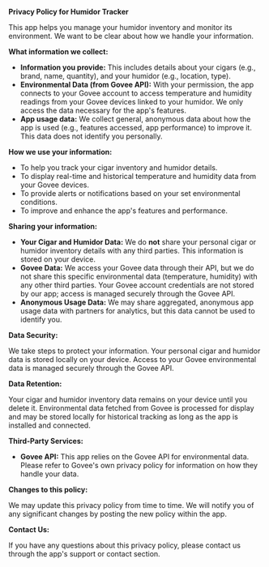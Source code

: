 **Privacy Policy for Humidor Tracker**

This app helps you manage your humidor inventory and monitor its environment. We want to be clear about how we handle your information.

**What information we collect:**

* **Information you provide:** This includes details about your cigars (e.g., brand, name, quantity), and your humidor (e.g., location, type).
* **Environmental Data (from Govee API):** With your permission, the app connects to your Govee account to access temperature and humidity readings from your Govee devices linked to your humidor. We only access the data necessary for the app's features.
* **App usage data:** We collect general, anonymous data about how the app is used (e.g., features accessed, app performance) to improve it. This data does not identify you personally.

**How we use your information:**

* To help you track your cigar inventory and humidor details.
* To display real-time and historical temperature and humidity data from your Govee devices.
* To provide alerts or notifications based on your set environmental conditions.
* To improve and enhance the app's features and performance.

**Sharing your information:**

* **Your Cigar and Humidor Data:** We do **not** share your personal cigar or humidor inventory details with any third parties. This information is stored on your device.
* **Govee Data:** We access your Govee data through their API, but we do not share this specific environmental data (temperature, humidity) with any other third parties. Your Govee account credentials are not stored by our app; access is managed securely through the Govee API.
* **Anonymous Usage Data:** We may share aggregated, anonymous app usage data with partners for analytics, but this data cannot be used to identify you.

**Data Security:**

We take steps to protect your information. Your personal cigar and humidor data is stored locally on your device. Access to your Govee environmental data is managed securely through the Govee API.

**Data Retention:**

Your cigar and humidor inventory data remains on your device until you delete it. Environmental data fetched from Govee is processed for display and may be stored locally for historical tracking as long as the app is installed and connected.

**Third-Party Services:**

* **Govee API:** This app relies on the Govee API for environmental data. Please refer to Govee's own privacy policy for information on how they handle your data.

**Changes to this policy:**

We may update this privacy policy from time to time. We will notify you of any significant changes by posting the new policy within the app.

**Contact Us:**

If you have any questions about this privacy policy, please contact us through the app's support or contact section.